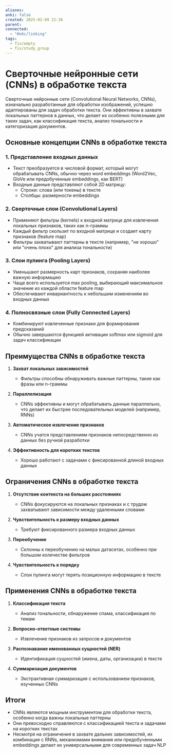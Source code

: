 ```yaml
---
aliases: 
anki: false
created: 2025-02-09 22:38
parent: 
connected:
  - "#обс/linking"
tags:
  - fix/empty
  - fix/study_group
---
```


# Сверточные нейронные сети (CNNs) в обработке текста

Сверточные нейронные сети (Convolutional Neural Networks, CNNs), изначально разработанные для обработки изображений, успешно адаптированы для задач обработки текста. Они эффективны в захвате локальных паттернов в данных, что делает их особенно полезными для таких задач, как классификация текста, анализ тональности и категоризация документов.

## Основные концепции CNNs в обработке текста

### 1. Представление входных данных
- Текст преобразуется в числовой формат, который могут обрабатывать CNNs, обычно через word embeddings (Word2Vec, GloVe или предобученные embeddings, как BERT)
- Входные данные представляют собой 2D матрицу:
  - Строки: слова (или токены) в тексте
  - Столбцы: размерности embeddings

### 2. Сверточные слои (Convolutional Layers)
- Применяют фильтры (kernels) к входной матрице для извлечения локальных признаков, таких как n-граммы
- Каждый фильтр скользит по входной матрице и создает карту признаков (feature map)
- Фильтры захватывают паттерны в тексте (например, "не хорошо" или "очень плохо" для анализа тональности)

### 3. Слои пулинга (Pooling Layers)
- Уменьшают размерность карт признаков, сохраняя наиболее важную информацию
- Чаще всего используется max pooling, выбирающий максимальное значение из каждой области feature map
- Обеспечивают инвариантность к небольшим изменениям во входных данных

### 4. Полносвязные слои (Fully Connected Layers)
- Комбинируют извлеченные признаки для формирования предсказаний
- Обычно завершаются функцией активации softmax или sigmoid для задач классификации

## Преимущества CNNs в обработке текста

1. **Захват локальных зависимостей**
   - Фильтры способны обнаруживать важные паттерны, такие как фразы или n-граммы

2. **Параллелизация**
   - CNNs эффективны и могут обрабатывать данные параллельно, что делает их быстрее последовательных моделей (например, RNNs)

3. **Автоматическое извлечение признаков**
   - CNNs учатся представлениям признаков непосредственно из данных без ручной разработки

4. **Эффективность для коротких текстов**
   - Хорошо работают с задачами с фиксированной длиной входных данных

## Ограничения CNNs в обработке текста

1. **Отсутствие контекста на больших расстояниях**
   - CNNs фокусируются на локальных признаках и с трудом захватывают зависимости между удаленными словами

2. **Чувствительность к размеру входных данных**
   - Требуют фиксированного размера входных данных

3. **Переобучение**
   - Склонны к переобучению на малых датасетах, особенно при большом количестве фильтров

4. **Чувствительность к порядку**
   - Слои пулинга могут терять позиционную информацию в тексте

## Применения CNNs в обработке текста

1. **Классификация текста**
   - Анализ тональности, обнаружение спама, классификация по темам

2. **Вопросно-ответные системы**
   - Извлечение признаков из запросов и документов

3. **Распознавание именованных сущностей (NER)**
   - Идентификация сущностей (имена, даты, организации) в тексте

4. **Суммаризация документов**
   - Экстрактивная суммаризация с использованием признаков, изученных CNNs

## Итоги

- CNNs являются мощным инструментом для обработки текста, особенно когда важны локальные паттерны
- Они превосходно справляются с классификацией текста и задачами на коротких текстах
- Несмотря на ограничения в захвате дальних зависимостей, их комбинация с RNNs, механизмами внимания или предобученными embeddings делает их универсальными для современных задач NLP